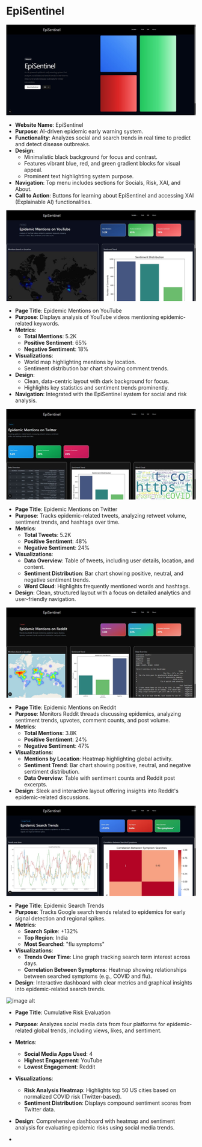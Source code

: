 # EpiSentinel
![image alt](https://github.com/Adwitiya2104/EpiSentinel/blob/996eb28a1f5d55d97c1c7ab5a51f89fd6ea86241/ss1.jpeg)
- **Website Name**: EpiSentinel  
- **Purpose**: AI-driven epidemic early warning system.  
- **Functionality**: Analyzes social and search trends in real time to predict and detect disease outbreaks.  
- **Design**:  
  - Minimalistic black background for focus and contrast.  
  - Features vibrant blue, red, and green gradient blocks for visual appeal.  
  - Prominent text highlighting system purpose.  
- **Navigation**: Top menu includes sections for Socials, Risk, XAI, and About.  
- **Call to Action**: Buttons for learning about EpiSentinel and accessing XAI (Explainable AI) functionalities.  

![image alt](https://github.com/Adwitiya2104/EpiSentinel/blob/ce2e011a2fc565531ecad36504fbfde9b0742a12/ss2.jpeg)
- **Page Title**: Epidemic Mentions on YouTube  
- **Purpose**: Displays analysis of YouTube videos mentioning epidemic-related keywords.  
- **Metrics**:  
  - **Total Mentions**: 5.2K  
  - **Positive Sentiment**: 65%  
  - **Negative Sentiment**: 18%  
- **Visualizations**:  
  - World map highlighting mentions by location.  
  - Sentiment distribution bar chart showing comment trends.  
- **Design**:  
  - Clean, data-centric layout with dark background for focus.  
  - Highlights key statistics and sentiment trends prominently.  
- **Navigation**: Integrated with the EpiSentinel system for social and risk analysis.  

![image alt](https://github.com/Adwitiya2104/EpiSentinel/blob/e7f2c657ccbca9ddfc597d164ae0ab2609e52c47/ss3.jpeg)
- **Page Title**: Epidemic Mentions on Twitter  
- **Purpose**: Tracks epidemic-related tweets, analyzing retweet volume, sentiment trends, and hashtags over time.  
- **Metrics**:  
  - **Total Tweets**: 5.2K  
  - **Positive Sentiment**: 48%  
  - **Negative Sentiment**: 24%  
- **Visualizations**:  
  - **Data Overview**: Table of tweets, including user details, location, and content.  
  - **Sentiment Distribution**: Bar chart showing positive, neutral, and negative sentiment trends.  
  - **Word Cloud**: Highlights frequently mentioned words and hashtags.  
- **Design**: Clean, structured layout with a focus on detailed analytics and user-friendly navigation.

![image alt](https://github.com/Adwitiya2104/EpiSentinel/blob/1e47064b2f88499583629468fe31b30d5ce11fe2/ss4.jpeg)
- **Page Title**: Epidemic Mentions on Reddit  
- **Purpose**: Monitors Reddit threads discussing epidemics, analyzing sentiment trends, upvotes, comment counts, and post volume.  
- **Metrics**:  
  - **Total Mentions**: 3.8K  
  - **Positive Sentiment**: 24%  
  - **Negative Sentiment**: 47%  
- **Visualizations**:  
  - **Mentions by Location**: Heatmap highlighting global activity.  
  - **Sentiment Trend**: Bar chart showing positive, neutral, and negative sentiment distribution.  
  - **Data Overview**: Table with sentiment counts and Reddit post excerpts.  
- **Design**: Sleek and interactive layout offering insights into Reddit's epidemic-related discussions.

![image alt](https://github.com/Adwitiya2104/EpiSentinel/blob/c2bd554be58dda1865d009d99f8618c32aabcaf1/ss5.jpeg)
- **Page Title**: Epidemic Search Trends  
- **Purpose**: Tracks Google search trends related to epidemics for early signal detection and regional spikes.  
- **Metrics**:  
  - **Search Spike**: +132%  
  - **Top Region**: India  
  - **Most Searched**: "flu symptoms"  
- **Visualizations**:  
  - **Trends Over Time**: Line graph tracking search term interest across days.  
  - **Correlation Between Symptoms**: Heatmap showing relationships between searched symptoms (e.g., COVID and flu).  
- **Design**: Interactive dashboard with clear metrics and graphical insights into epidemic-related search trends.

![image alt](https://github.com/Adwitiya2104/EpiSentinel/blob/b684de39bef856876d94c78733f00cc1015ef3d3/ss6.jpeg_)
- **Page Title**: Cumulative Risk Evaluation  
- **Purpose**: Analyzes social media data from four platforms for epidemic-related global trends, including views, likes, and sentiment.  
- **Metrics**:  
  - **Social Media Apps Used**: 4  
  - **Highest Engagement**: YouTube  
  - **Lowest Engagement**: Reddit  
- **Visualizations**:  
  - **Risk Analysis Heatmap**: Highlights top 50 US cities based on normalized COVID risk (Twitter-based).  
  - **Sentiment Distribution**: Displays compound sentiment scores from Twitter data.  
- **Design**: Comprehensive dashboard with heatmap and sentiment analysis for evaluating epidemic risks using social media trends.

- 
